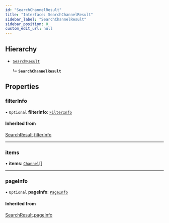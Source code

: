 ```yaml
---
id: "SearchChannelResult"
title: "Interface: SearchChannelResult"
sidebar_label: "SearchChannelResult"
sidebar_position: 0
custom_edit_url: null
---
```


## Hierarchy

- [`SearchResult`](SearchResult.md)

  ↳ **`SearchChannelResult`**

## Properties

### filterInfo

• `Optional` **filterInfo**: [`FilterInfo`](FilterInfo.md)

#### Inherited from

[SearchResult](SearchResult.md).[filterInfo](SearchResult.md#filterinfo)

___

### items

• **items**: [`Channel`](Channel.md)[]

___

### pageInfo

• `Optional` **pageInfo**: [`PageInfo`](PageInfo.md)

#### Inherited from

[SearchResult](SearchResult.md).[pageInfo](SearchResult.md#pageinfo)
